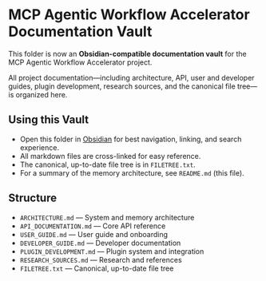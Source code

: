 # MCP Agentic Workflow Accelerator Documentation Vault

This folder is now an **Obsidian-compatible documentation vault** for the MCP Agentic Workflow Accelerator project.

All project documentation—including architecture, API, user and developer guides, plugin development, research sources, and the canonical file tree—is organized here.

## Using this Vault
- Open this folder in [Obsidian](https://obsidian.md/) for best navigation, linking, and search experience.
- All markdown files are cross-linked for easy reference.
- The canonical, up-to-date file tree is in `FILETREE.txt`.
- For a summary of the memory architecture, see `README.md` (this file).

## Structure
- `ARCHITECTURE.md` — System and memory architecture
- `API_DOCUMENTATION.md` — Core API reference
- `USER_GUIDE.md` — User guide and onboarding
- `DEVELOPER_GUIDE.md` — Developer documentation
- `PLUGIN_DEVELOPMENT.md` — Plugin system and integration
- `RESEARCH_SOURCES.md` — Research and references
- `FILETREE.txt` — Canonical, up-to-date file tree
